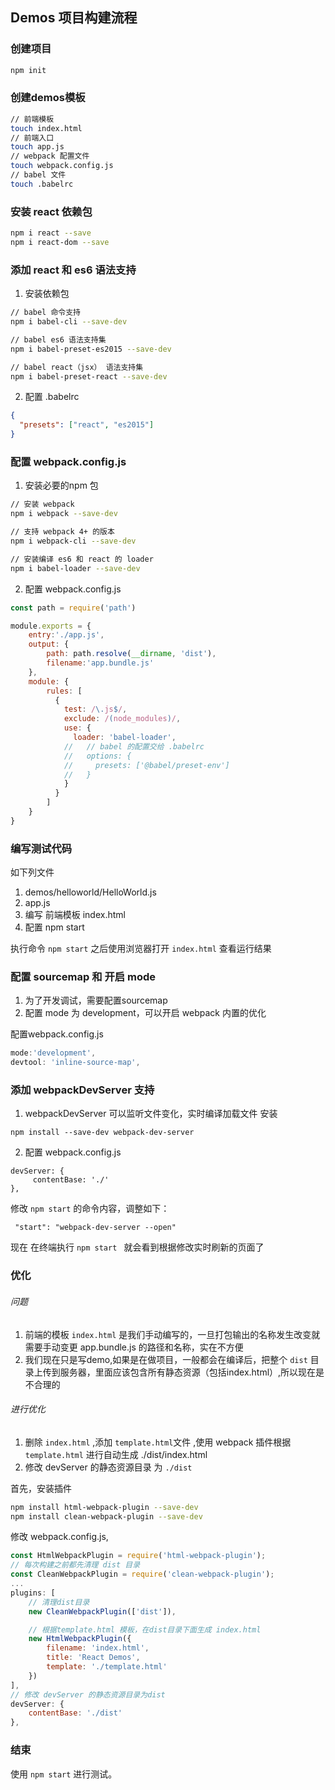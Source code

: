 Demos 项目构建流程
------

### 创建项目
```bash
npm init

```

### 创建demos模板
```bash
// 前端模板
touch index.html
// 前端入口
touch app.js
// webpack 配置文件
touch webpack.config.js
// babel 文件
touch .babelrc
```

### 安装 react 依赖包
```bash
npm i react --save
npm i react-dom --save

```



### 添加 react 和 es6 语法支持
1. 安装依赖包
```bash
// babel 命令支持
npm i babel-cli --save-dev

// babel es6 语法支持集
npm i babel-preset-es2015 --save-dev

// babel react（jsx） 语法支持集
npm i babel-preset-react --save-dev

```

2. 配置 .babelrc
```json
{
  "presets": ["react", "es2015"]
}

```


### 配置 webpack.config.js
1. 安装必要的npm 包
```bash
// 安装 webpack
npm i webpack --save-dev

// 支持 webpack 4+ 的版本
npm i webpack-cli --save-dev

// 安装编译 es6 和 react 的 loader
npm i babel-loader --save-dev

```

2. 配置 webpack.config.js
```js
const path = require('path')

module.exports = {
    entry:'./app.js',
    output: {
        path: path.resolve(__dirname, 'dist'),
        filename:'app.bundle.js'
    },
    module: {
        rules: [
          {
            test: /\.js$/,
            exclude: /(node_modules)/,
            use: {
              loader: 'babel-loader',
            //   // babel 的配置交给 .babelrc
            //   options: {
            //     presets: ['@babel/preset-env']
            //   }
            }
          }
        ]
    }
}

```


### 编写测试代码
如下列文件
1. demos/helloworld/HelloWorld.js
2. app.js
3. 编写 前端模板 index.html
4. 配置 npm start

执行命令 `npm start` 之后使用浏览器打开 `index.html` 查看运行结果

### 配置 sourcemap 和 开启 mode
1. 为了开发调试，需要配置sourcemap
2. 配置 mode 为 development，可以开启 webpack 内置的优化

配置webpack.config.js
```js
mode:'development',
devtool: 'inline-source-map',

```

### 添加 webpackDevServer 支持
1. webpackDevServer 可以监听文件变化，实时编译加载文件
安装
```
npm install --save-dev webpack-dev-server

```

2. 配置 webpack.config.js
```
devServer: {
     contentBase: './'  
},
```

修改 `npm start` 的命令内容，调整如下：
```
 "start": "webpack-dev-server --open"
```

现在 在终端执行 `npm start ` 就会看到根据修改实时刷新的页面了


### 优化
###### 问题
1. 前端的模板 `index.html` 是我们手动编写的，一旦打包输出的名称发生改变就需要手动变更 app.bundle.js 的路径和名称，实在不方便
2. 我们现在只是写demo,如果是在做项目，一般都会在编译后，把整个 `dist` 目录上传到服务器，里面应该包含所有静态资源（包括index.html）,所以现在是不合理的

###### 进行优化
1. 删除 `index.html` ,添加 `template.html`文件 ,使用 webpack 插件根据 `template.html` 进行自动生成 ./dist/index.html
2. 修改 devServer 的静态资源目录 为 `./dist`

首先，安装插件
```bash 
npm install html-webpack-plugin --save-dev
npm install clean-webpack-plugin --save-dev
```

修改 webpack.config.js, 
```js
const HtmlWebpackPlugin = require('html-webpack-plugin');
// 每次构建之前都先清理 dist 目录
const CleanWebpackPlugin = require('clean-webpack-plugin');
...
plugins: [
    // 清理dist目录
    new CleanWebpackPlugin(['dist']),

    // 根据template.html 模板，在dist目录下面生成 index.html
    new HtmlWebpackPlugin({
        filename: 'index.html',
        title: 'React Demos',
        template: './template.html'
    })
],
// 修改 devServer 的静态资源目录为dist
devServer: {
    contentBase: './dist'  
},

```


### 结束
使用 `npm start` 进行测试。